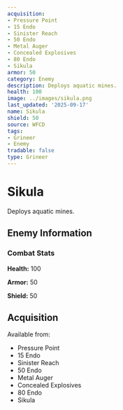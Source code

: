 ```yaml
---
acquisition:
- Pressure Point
- 15 Endo
- Sinister Reach
- 50 Endo
- Metal Auger
- Concealed Explosives
- 80 Endo
- Sikula
armor: 50
category: Enemy
description: Deploys aquatic mines.
health: 100
image: ../images/sikula.png
last_updated: '2025-09-17'
name: Sikula
shield: 50
source: WFCD
tags:
- Grineer
- Enemy
tradable: false
type: Grineer
---
```


# Sikula

Deploys aquatic mines.

## Enemy Information

### Combat Stats

**Health:** 100

**Armor:** 50

**Shield:** 50

## Acquisition

Available from:
- Pressure Point
- 15 Endo
- Sinister Reach
- 50 Endo
- Metal Auger
- Concealed Explosives
- 80 Endo
- Sikula

